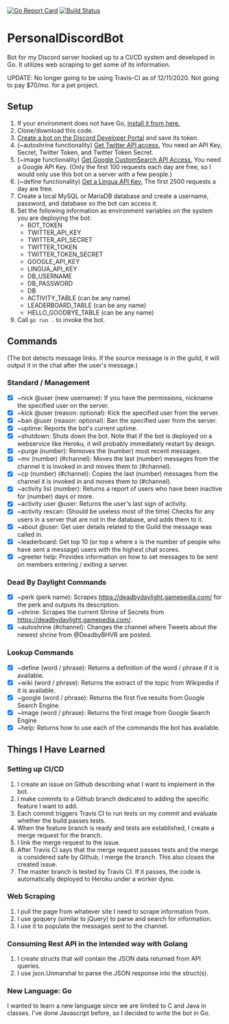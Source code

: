 [![Go Report Card](https://goreportcard.com/badge/github.com/cazwacki/PersonalDiscordBot)](https://goreportcard.com/report/github.com/cazwacki/PersonalDiscordBot) [![Build Status](https://travis-ci.org/cazwacki/PersonalDiscordBot.svg?branch=master)](https://travis-ci.org/cazwacki/PersonalDiscordBot)

# PersonalDiscordBot
Bot for my Discord server hooked up to a CI/CD system and developed in Go. It utilizes web scraping to get some of its information.

UPDATE: No longer going to be using Travis-CI as of 12/11/2020. Not going to pay $70/mo. for a pet project.

## Setup
1. If your environment does not have Go, [install it from here.](https://golang.org/dl/)
2. Clone/download this code.
3. [Create a bot on the Discord Developer Portal](https://discord.com/developers) and save its token.
4. (~autoshrine functionality) [Get Twitter API access.](https://developer.twitter.com/en/apply-for-access) You need an API Key, Secret, Twitter Token, and Twitter Token Secret.
5. (~image functionality) [Get Google CustomSearch API Access.](https://developers.google.com/custom-search/v1/overview) You need a Google API Key. (Only the first 100 requests each day are free, so I would only use this bot on a server with a few people.)
6. (~define functionality) [Get a Lingua API Key.](https://www.linguarobot.io/) The first 2500 requests a day are free.
7. Create a local MySQL or MariaDB database and create a username, password, and database so the bot can access it.
8. Set the following information as environment variables on the system you are deploying the bot:
   - BOT_TOKEN
   - TWITTER_API_KEY
   - TWITTER_API_SECRET
   - TWITTER_TOKEN
   - TWITTER_TOKEN_SECRET
   - GOOGLE_API_KEY
   - LINGUA_API_KEY
   - DB_USERNAME
   - DB_PASSWORD
   - DB
   - ACTIVITY_TABLE (can be any name)
   - LEADERBOARD_TABLE (can be any name)
   - HELLO_GOODBYE_TABLE (can be any name)
9. Call `go run .` to invoke the bot.

## Commands

(The bot detects message links. If the source message is in the guild, it will output it in the chat after the user's message.)

### Standard / Management
- [x] ~nick @user (new username): If you have the permissions, nickname the specified user on the server.
- [x] ~kick @user (reason: optional): Kick the specified user from the server.
- [x] ~ban @user (reason: optional): Ban the specified user from the server.
- [x] ~uptime: Reports the bot's current uptime.
- [x] ~shutdown: Shuts down the bot. Note that if the bot is deployed on a webservice like Heroku, it will probably immediately restart by design.
- [x] ~purge (number): Removes the (number) most recent messages.
- [x] ~mv (number) (#channel): Moves the last (number) messages from the channel it is invoked in and moves them to (#channel).
- [x] ~cp (number) (#channel): Copies the last (number) messages from the channel it is invoked in and moves them to (#channel).
- [x] ~activity list (number): Returns a report of users who have been inactive for (number) days or more.
- [x] ~activity user @user: Returns the user's last sign of activity.
- [x] ~activity rescan: (Should be useless most of the time) Checks for any users in a server that are not in the database, and adds them to it.
- [x] ~about @user: Get user details related to the Guild the message was called in. 
- [x] ~leaderboard: Get top 10 (or top x where x is the number of people who have sent a message) users with the highest chat scores. 
- [x] ~greeter help: Provides information on how to set messages to be sent on members entering / exiting a server. 
  
### Dead By Daylight Commands
- [x] ~perk (perk name): Scrapes https://deadbydaylight.gamepedia.com/ for the perk and outputs its description.
- [x] ~shrine: Scrapes the current Shrine of Secrets from https://deadbydaylight.gamepedia.com/.
- [x] ~autoshrine (#channel): Changes the channel where Tweets about the newest shrine from @DeadbyBHVR are posted.
  
### Lookup Commands
- [x] ~define (word / phrase): Returns a definition of the word / phrase if it is available.
- [x] ~wiki (word / phrase): Returns the extract of the topic from Wikipedia if it is available.
- [x] ~google (word / phrase): Returns the first five results from Google Search Engine.
- [x] ~image (word / phrase): Returns the first image from Google Search Engine
- [x] ~help: Returns how to use each of the commands the bot has available.

## Things I Have Learned

### Setting up CI/CD
1. I create an issue on Github describing what I want to implement in the bot.
2. I make commits to a Github branch dedicated to adding the specific feature I want to add.
3. Each commit triggers Travis CI to run tests on my commit and evaluate whether the build passes tests.
3. When the feature branch is ready and tests are established, I create a merge request for the branch.
4. I link the merge request to the issue.
5. After Travis CI says that the merge request passes tests and the merge is considered safe by Github, I merge the branch. This also closes the created issue.
6. The master branch is tested by Travis CI. If it passes, the code is automatically deployed to Heroku under a worker dyno.

### Web Scraping
1. I pull the page from whatever site I need to scrape information from.
2. I use goquery (similar to jQuery) to parse and search for information.
3. I use it to populate the messages sent to the channel.

### Consuming Rest API in the intended way with Golang
1. I create structs that will contain the JSON data returned from API queries.
2. I use json.Unmarshal to parse the JSON response into the struct(s).

### New Language: Go
I wanted to learn a new language since we are limited to C and Java in classes. I've done Javascript before, so I decided to write the bot in Go.
